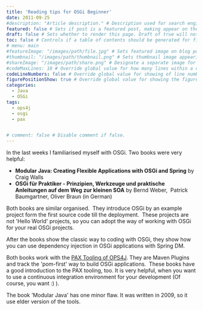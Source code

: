 ```yaml
---
title: 'Reading tips for OSGi Beginner'
date: 2011-09-25
#description: "Article description." # Description used for search engine.
featured: false # Sets if post is a featured post, making appear on the home page side bar.
draft: false # Sets whether to render this page. Draft of true will not be rendered.
toc: false # Controls if a table of contents should be generated for first-level links automatically.
# menu: main
#featureImage: "/images/path/file.jpg" # Sets featured image on blog post.
#thumbnail: "/images/path/thumbnail.png" # Sets thumbnail image appearing inside card on homepage.
#shareImage: "/images/path/share.png" # Designate a separate image for social media sharing.
#codeMaxLines: 10 # Override global value for how many lines within a code block before auto-collapsing.
codeLineNumbers: false # Override global value for showing of line numbers within code block.
figurePositionShow: true # Override global value for showing the figure label.
categories:
  - Java
  - OSGi
tags:
  - ops4j
  - osgi
  - pax


# comment: false # Disable comment if false.
---
```


In the last weeks I familiarised myself with OSGi. Two books were very helpful:

* **Modular Java: Creating Flexible Applications with OSGi and Spring** by Craig Walls
* **OSGi für Praktiker - Prinzipien, Werkzeuge und praktische Anleitungen auf dem Weg zur kleinen SOA** by Bernd Weber,  Patrick Baumgartner, Oliver Braun (in German)

Both books are similar organised.  They introduce OSGi by an example project form the first source code till the deployment.  These projects are not 'Hello World' projects, so you can adopt the way of working with OSGi for your real OSGi projects.

After the books show the classic way to coding with OSGi, they show how you can use dependency injection in OSGi applications with Spring DM.

Both books work with the [PAX Tooling of OPS4J](http://team.ops4j.org/wiki/ "OPS4J Team"). They are Maven Plugins and track the 'pom-first' way to build OSGi applications.  These books have a good introduction to the PAX tooling, too. It is very helpful, when you want to use a continuous integration environment for your development (Of course, you want :) ).

The book 'Modular Java' has one minor flaw. It was written in 2009, so it use elder version of the tools.
